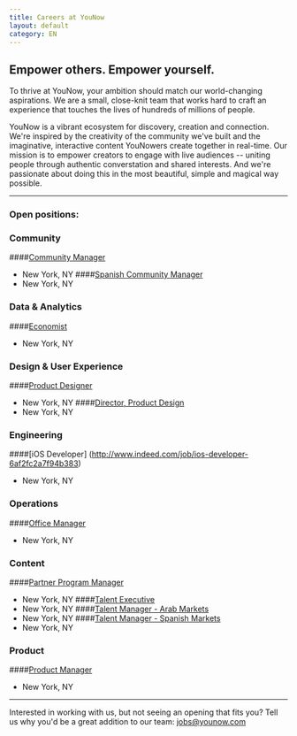 ```yaml
---
title: Careers at YouNow
layout: default
category: EN
---
```

## Empower others. Empower yourself.

To thrive at YouNow, your ambition should match our world-changing aspirations. We are a small, close-knit team that works hard to craft an experience that touches the lives of hundreds of millions of people.

YouNow is a vibrant ecosystem for discovery, creation and connection. We're inspired by the creativity of the community we've built and the imaginative, interactive content YouNowers create together in real-time. Our mission is to empower creators to engage with live audiences -- uniting people through authentic converstation and shared interests. And we're passionate about doing this in the most beautiful, simple and magical way possible.

---

### Open positions:

<div id="jobsColumns" note="do not edit this line">
<div id="column1" note="do not edit this line">

### Community 
####[Community Manager](http://www.indeed.com/job/community-manager-ec423aa225d31f93)
  - New York, NY
####[Spanish Community Manager](http://www.indeed.com/job/spanish-community-manager-232226af95da87ec)
  - New York, NY

### Data & Analytics
####[Economist](http://www.indeed.com/job/economist-cff6159426a74d82)
  - New York, NY

### Design & User Experience
####[Product Designer](http://www.indeed.com/job/product-designer-32cc54da1dfb228a)
  - New York, NY
####[Director, Product Design](http://www.indeed.com/job/director-product-design-7d1284466b02a612)
  - New York, NY

### Engineering
####[iOS Developer] (http://www.indeed.com/job/ios-developer-6af2fc2a7f94b383)
  - New York, NY

</div note="do not edit this line">
<div id="column2" note="do not edit this line">

### Operations
####[Office Manager](http://www.indeed.com/job/office-manager-7bad5cd53afbc1ed)
  - New York, NY

### Content
####[Partner Program Manager](http://www.indeed.com/job/partner-program-manager-9dca7a0aa2cc087e)
  - New York, NY
####[Talent Executive](http://www.indeed.com/job/talent-executive-1557ed08943a837e)
  - New York, NY
####[Talent Manager - Arab Markets](http://www.indeed.com/job/talent-manager-arab-markets-46af7f95d65d25dc)
  - New York, NY
####[Talent Manager - Spanish Markets](http://www.indeed.com/job/talent-manager-spanish-markets-1df170ee252ef477)
  - New York, NY

### Product
####[Product Manager](http://www.indeed.com/job/product-manager-4869b6bc4fb4de47)
  - New York, NY

</div note="do not edit this line">
</div note="do not edit this line">
    
---

Interested in working with us, but not seeing an opening that fits you? Tell us why you'd be a great addition to our team: [jobs@younow.com](jobs@younow.com)
